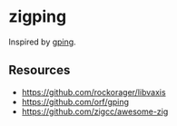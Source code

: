 # zigping

Inspired by [gping](https://github.com/orf/gping).

## Resources

- https://github.com/rockorager/libvaxis
- https://github.com/orf/gping
- https://github.com/zigcc/awesome-zig
